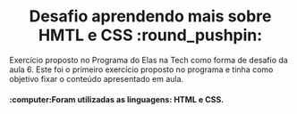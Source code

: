 <h1 align="center">Desafio aprendendo mais sobre HMTL e CSS :round_pushpin:</h1>
<p>Exercício proposto no Programa do Elas na Tech como forma de desafio da aula 6. Este foi o primeiro exercício proposto no programa e tinha como objetivo fixar o conteúdo apresentado em aula.</p>
<h4>:computer:Foram utilizadas as linguagens: HTML e CSS.</h4>
